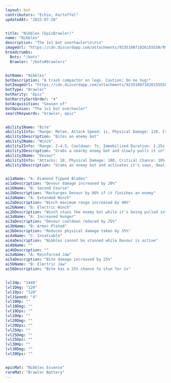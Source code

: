 ```yaml
---
layout: bot
contributors: "Echio, Kartoffel"
updatedAt: "2022-07-20"


title: "Nibbles (EpicBrawler)"
name: "Nibbles"
description: "The 1v1 bot overhauler\n\n\n"
imageUrl: "https://cdn.discordapp.com/attachments/923510071026155550/999000144345309264/unknown.png"
breadcrumbs:
  Bots: "/bots"
  Brawler: "/bots#brawlers"


botName: "Nibbles"
botDescription: "A trash compactor on legs. Caution: Do no hug!"
botImageUrl: "https://cdn.discordapp.com/attachments/923510071026155550/999000144345309264/unknown.png"
botType: "Brawler"
botRarity: "Epic"
botRaritySortOrder: "4"
botAcquisition: "Season of"
botOpinion: "The 1v1 bot overhauler"
searchKeywords: "brawler, epic"


ability1Name: "Bite"
ability1Info: "Range: Melee, Attack Speed: 1s, Physical Damage: 120, Critical Chance: 10%"
ability1Description: "Bites an enemy bot"
ability2Name: "Winch"
ability2Info: "Range: 2-4.5, Cooldown: 7s, Immobilized Duration: 2.25s, Physical Damage: 50, Critical Chance: 10%"
ability2Description: "Grabs a nearby enemy bot and slowly pulls it in"
ability3Name: "Devour"
ability3Info: "Attacks: 10, Physical Damage: 100, Critical Chance: 10%, Range: Melee, Cooldown: 9s"
ability3Description: "Grabs an enemy bot and activates it's saws, dealing massive damage over a few seconds"


ai1aName: "A: Diamond Tipped Blades"
ai1aDescription: "Devour damage increased by 20%"
ai1bName: "B: Second Course"
ai1bDescription: "Recharges Devour by 80% if it finishes an enemy"
ai2aName: "A: Extended Winch"
ai2aDescription: "Winch maximum range increased by 40%"
ai2bName: "B: Electric Winch"
ai2bDescription: "Winch stuns the enemy bot while it's being pulled in"
ai3aName: "A: Increased Hunger"
ai3aDescription: "Devour cooldown reduced by 25%"
ai3bName: "B: Armor Plated"
ai3bDescription: "Reduces physical damage taken by 35%"
ai4aName: "C: Insatiable"
ai4aDescription: "Nibbles cannot be stunned while Devour is active"
ai4bName: ""
ai4bDescription: ""
ai5aName: "A: Reinforced Jaw"
ai5aDescription: "Bite damage increased by 25%"
ai5bName: "B: Electric Jaw"
ai5bDescription: "Bite has a 25% chance to stun for 1s"


lvl1Hp: "1448"
lvl1Dmg: "120"
lvl1Dps: "120"
lvl1Speed: "4"
lvl10Hp: ""
lvl10Dmg: ""
lvl10Dps: ""
lvl20Hp: ""
lvl20Dmg: ""
lvl20Dps: ""
lvl25Hp: ""
lvl25Dmg: ""
lvl25Dps: ""
lvl30Hp: ""
lvl30Dmg: ""
lvl30Dps: ""


epicMat: "Nibbles Essence"
rareMat: "Brawler Battery"
---
```




